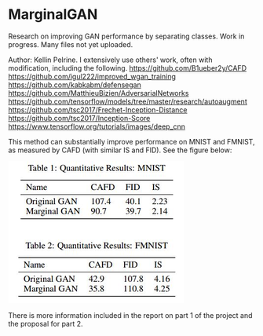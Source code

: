 # MarginalGAN
Research on improving GAN performance by separating classes. Work in progress. Many files not yet uploaded.

Author: Kellin Pelrine. I extensively use others' work, often with modification, including the following.
https://github.com/B1ueber2y/CAFD \
https://github.com/igul222/improved_wgan_training \
https://github.com/kabkabm/defensegan \
https://github.com/MatthieuBizien/AdversarialNetworks \
https://github.com/tensorflow/models/tree/master/research/autoaugment \
https://github.com/tsc2017/Frechet-Inception-Distance \
https://github.com/tsc2017/Inception-Score \
https://www.tensorflow.org/tutorials/images/deep_cnn

This method can substantially improve performance on MNIST and FMNIST, as measured by CAFD (with similar IS and FID). See the figure below:

![image](https://github.com/kellinpelrine/MarginalGAN/blob/master/MNIST_FMNIST_results.JPG)

There is more information included in the report on part 1 of the project and the proposal for part 2. 
